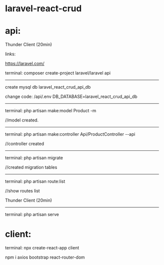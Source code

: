 # laravel-react-crud

# api:

Thunder Client (20min)

links:

https://laravel.com/


terminal:
composer create-project laravel/laravel api


***********************
create mysql db laravel_react_crud_api_db

change code:
/api/.env 
DB_DATABASE=laravel_react_crud_api_db

************
terminal:
php artisan make:model Product -m

//model created.


******************
terminal:
php artisan make:controller Api/ProductController --api

//controller created

*******************
terminal: 
php artisan migrate

//created migration tables
*********************

terminal:
php artisan route:list

//show routes list

Thunder Client (20min)

*************************
terminal:
php artisan serve


# client:

terminal:
npx create-react-app  client

npm i axios bootstrap react-router-dom





